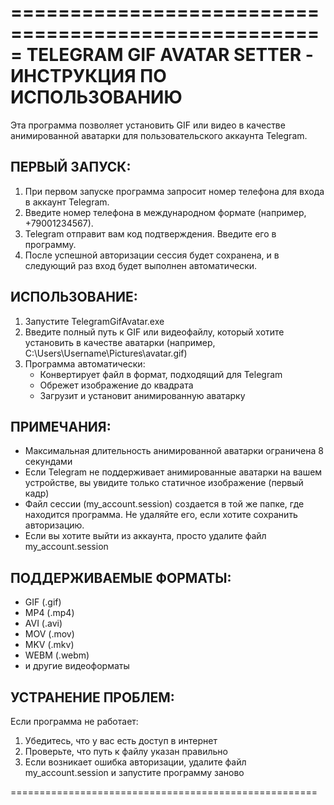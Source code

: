 =====================================================
TELEGRAM GIF AVATAR SETTER - ИНСТРУКЦИЯ ПО ИСПОЛЬЗОВАНИЮ
=====================================================

Эта программа позволяет установить GIF или видео в качестве 
анимированной аватарки для пользовательского аккаунта Telegram.

ПЕРВЫЙ ЗАПУСК:
-------------
1. При первом запуске программа запросит номер телефона для входа в аккаунт Telegram.
2. Введите номер телефона в международном формате (например, +79001234567).
3. Telegram отправит вам код подтверждения. Введите его в программу.
4. После успешной авторизации сессия будет сохранена, и в следующий раз 
   вход будет выполнен автоматически.

ИСПОЛЬЗОВАНИЕ:
------------
1. Запустите TelegramGifAvatar.exe
2. Введите полный путь к GIF или видеофайлу, который хотите установить 
   в качестве аватарки (например, C:\Users\Username\Pictures\avatar.gif)
3. Программа автоматически:
   - Конвертирует файл в формат, подходящий для Telegram
   - Обрежет изображение до квадрата
   - Загрузит и установит анимированную аватарку

ПРИМЕЧАНИЯ:
---------
- Максимальная длительность анимированной аватарки ограничена 8 секундами
- Если Telegram не поддерживает анимированные аватарки на вашем устройстве,
  вы увидите только статичное изображение (первый кадр)
- Файл сессии (my_account.session) создается в той же папке, где находится 
  программа. Не удаляйте его, если хотите сохранить авторизацию.
- Если вы хотите выйти из аккаунта, просто удалите файл my_account.session

ПОДДЕРЖИВАЕМЫЕ ФОРМАТЫ:
---------------------
- GIF (.gif)
- MP4 (.mp4)
- AVI (.avi)
- MOV (.mov)
- MKV (.mkv)
- WEBM (.webm)
- и другие видеоформаты

УСТРАНЕНИЕ ПРОБЛЕМ:
-----------------
Если программа не работает:
1. Убедитесь, что у вас есть доступ в интернет
2. Проверьте, что путь к файлу указан правильно
3. Если возникает ошибка авторизации, удалите файл my_account.session и запустите программу заново

===================================================== 